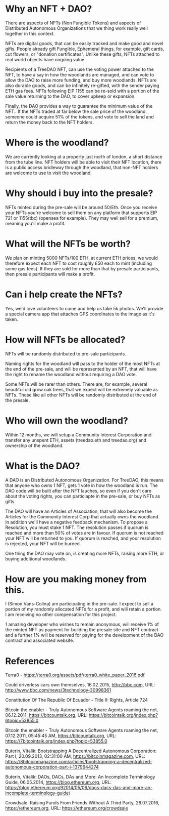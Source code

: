 # Why an NFT + DAO?

There are aspects of NFTs (Non Fungible Tokens) and aspects of Distributed Autonomous Organizations that we thing work really well together in this context. 

NFTs are digital goods, that can be easily tracked and make good and novel gifts. People already gift Fungible, Ephemeral things, for example, gift cards, cut flowers, or "donation certificates". Unlike these gifts, NFTs attached to real world objects have ongoing value. 

Recipients of a TreeDAO NFT, can use the voting power attached to the NFT, to have a say in how the woodlands are managed, and can vote to allow the DAO to raise more funding, and buy more woodlands. NFTs are also durable goods, and can be infinitely re-gifted, with the sender paying ETH gas fees. NFTs following EIP 1155 can be re-sold with a portion of the sale value returning to the DAO, to cover upkeep or expansion.

Finally, the DAO provides a way to guarantee the minimum value of the NFT.. If the NFTs traded at far below the sale price of the woodland, someone could acquire 51% of the tokens, and vote to sell the land and return the money back to the NFT holders. 

# Where is the woodland?

We are currently looking at a property just north of london, a short distance from the tube line. NFT holders will be able to visit their NFT location, there is a public access bridleway through the woodland, that non-NFT holders are welcome to use to visit the woodland.

# Why should i buy into the presale?

NFTs minted during the pre-sale will be around 50/Eth. Once you receive your NFTs you're welcome to sell them on any platform that supports EIP 721 or 1155(tbc) (opensea for example). They may well sell for a premium, meaning you'll make a profit.

# What will the NFTs be worth?

We plan on minting 5000 NFTs/100 ETH, at current ETH prices, we would therefore expect each NFT to cost roughly £50 each to mint (including some gas fees). If they are sold for more than that by presale participants, then presale participants will make a profit.

# Can i help create the NFTs?

Yes, we'd love volunteers to come and help us take 5k photos. We'll provide a special camera app that attaches GPS coordinates to the image as it's taken.

# How will NFTs be allocated?

NFTs will be randomly distributed to pre-sale participants. 

Naming rights for the woodland will pass to the holder of the most NFTs at the end of the pre-sale, and will be represented by an NFT, that will have the right to rename the woodland without requiring a DAO vote. 

Some NFTs will be rarer than others. There are, for example, several beautiful old grow oak trees, that we expect will be extremely valuable as NFTs. These like all other NFTs will be randomly distributed at the end of the presale.

# Who will own the woodland?

Within 12 months, we will setup a Community Interest Corporation and transfer any unspent ETH, assets (treedao.eth and treedao.org) and ownership of the woodland.

# What is the DAO?

A DAO is an Distributed Autonomous Organization. For TreeDAO, this means that anyone who owns 1 NFT, gets 1 vote in how the woodland is run. The DAO code will be built after the NFT lauches, so even if you don't care about the voting rights, you can particiapte in the pre-sale, or buy NFTs as gifts. 

The DAO will have an Articles of Association, that will also become the Articles for the Community Interest Corp that actually owns the woodland. In addition we'll have a negative feedback mechanism. To propose a Resolution, you must stake 1 NFT. The resolution passes if quorum is reached and more than 50% of votes are in favour. If quorum is not reached your NFT will be returned to you. If quorum is reached, and your resolution is rejected, your NFT will be burned.

One thing the DAO may vote on, is creating more NFTs, raising more ETH, or buying additional woodlands.

# How are you making money from this.

I (Simon Vans-Colina) am participating in the pre-sale. I expect to sell a portion of my randomly allocated NFTs for a profit, and will retain a portion. 
I am receiving no other compensation for this project. 

1 amazing developer who wishes to remain anonymous, will receive 1% of the minted NFT as payment for building the presale site and NFT contract and a further 1% will be reserved for paying for the development of the DAO contract and associated website.

# References

Terra0 - https://terra0.org/assets/pdf/terra0_white_paper_2016.pdf
 
Could  driverless  cars  own  themselves,  16.02.2015,  http://bbc.com,  URL:  http://www.bbc.com/news/3technology-30998361 

Constitution Of The Republic Of Ecuador - Title II: Rights, Article 724 

Bitcoin  the  enabler  -  Truly  Autonomous  Software  Agents  roaming  the  net,  06.12.2011,  https://bitcountalk.org,  URL: https://bitcointalk.org/index.php?6topic=53855.0  

Bitcoin  the  enabler  -  Truly  Autonomous  Software  Agents  roaming  the  net,  07.12.2011,  05:45:45  AM,  https://bitcountalk.org,  URL:  https://7bitcointalk.org/index.php?topic=53855.0  
 
Buterin,  Vitalik:  Bootstrapping  A  Decentralized  Autonomous  Corporation:  Part  I,  20.09.2013,  02:31:00  AM, https://bitcoinmagazine.com,  URL: https://8bitcoinmagazine.com/articles/bootstrapping-a-decentralized-autonomous-corporation-part-i-1379644274   

Buterin,  Vitalik:  DAOs,  DACs,  DAs  and  More:  An  Incomplete  Terminology  Guide,  06.05.2014, https://blog.ethereum.org,  URL: https://blog.ethereum.org/92014/05/06/daos-dacs-das-and-more-an-incomplete-terminology-guide/ 

Crowdsale: Raising Funds From Friends Without A Third Party, 28.07.2016, https://ethereum.org, URL: https://ethereum.org/crowdsale
